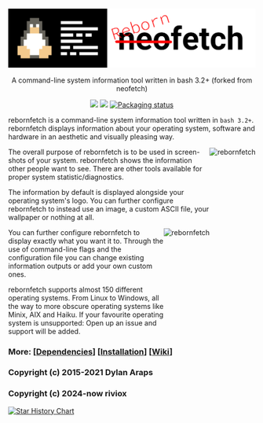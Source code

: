 ![logo](art/logo.png)
<p align="center">A command-line system information tool written in bash 3.2+ (forked from neofetch)</p>

<p align="center">
<a href="./LICENSE.md"><img src="https://img.shields.io/badge/license-MIT-blue.svg"></a>
<a href="https://github.com/riviox/rebornfetch/releases"><img src="https://img.shields.io/github/release/riviox/rebornfetch.svg"></a>
<a href="https://repology.org/metapackage/rebornfetch"><img src="https://repology.org/badge/tiny-repos/rebornfetch.svg" alt="Packaging status"></a>
</p>


rebornfetch is a command-line system information tool written in `bash 3.2+`. rebornfetch displays information about your operating system, software and hardware in an aesthetic and visually pleasing way.

<img src="https://i.imgur.com/apWzacr.png" alt="rebornfetch" align="right" height="240px">

The overall purpose of rebornfetch is to be used in screen-shots of your system. rebornfetch shows the information other people want to see. There are other tools available for proper system statistic/diagnostics.

The information by default is displayed alongside your operating system's logo. You can further configure rebornfetch to instead use an image, a custom ASCII file, your wallpaper or nothing at all.


<img src="https://i.imgur.com/0l3d8zj.png" alt="rebornfetch" align="right" height="240px">
You can further configure rebornfetch to display exactly what you want it to. Through the use of command-line flags and the configuration file you can change existing information outputs or add your own custom ones.

rebornfetch supports almost 150 different operating systems. From Linux to Windows, all the way to more obscure operating systems like Minix, AIX and Haiku. If your favourite operating system is unsupported: Open up an issue and support will be added.


### More: \[[Dependencies](https://github.com/riviox/rebornfetch/wiki/Dependencies)\] \[[Installation](https://github.com/riviox/rebornfetch/wiki/Installation)\] \[[Wiki](https://github.com/riviox/rebornfetch/wiki)\]
### Copyright (c) 2015-2021 Dylan Araps
### Copyright (c) 2024-now riviox
[![Star History Chart](https://api.star-history.com/svg?repos=riviox/rebornfetch&type=Date)](https://star-history.com/#riviox/rebornfetch&Date)
